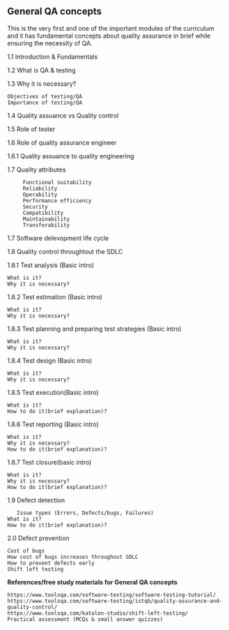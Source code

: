 ## General QA concepts 
This is the very first and one of the important modules of the curriculum and it has fundamental concepts about quality assurance in brief while ensuring the necessity of QA.

1.1	Introduction & Fundamentals

1.2	What is QA & testing

1.3	Why it is necessary?

	Objectives of testing/QA
	Importance of testing/QA

1.4	Quality assuance vs Quality control

1.5	Role of tester

1.6	Role of quality assurance engineer

1.6.1	Quality assuance to quality engineering
	
1.7	Quality attributes 

         Functional suitability
         Reliability 
         Operability 
         Performance efficiency
         Security
         Compatibility
         Maintainability
         Transferability	
	
1.7	Software delevopment life cycle

1.8	Quality control throughtout the SDLC

1.8.1	Test analysis (Basic intro)

	What is it?
	Why it is necessary?

1.8.2	Test estimation (Basic intro)

	What is it?
	Why it is necessary?

1.8.3	Test planning and preparing test strategies (Basic intro)

	What is it?
	Why it is necessary?

1.8.4	Test design (Basic intro)

	What is it?
	Why it is necessary?

1.8.5	Test execution(Basic intro)

	What is it?
	How to do it(brief explanation)?

1.8.6	Test reporting (Basic intro)

	What is it?
	Why it is necessary?
	How to do it(brief explanation)?

1.8.7	Test closure(basic intro)

	What is it?
	Why it is necessary?
	How to do it(brief explanation)?

1.9	Defect detection 

       Issue types (Errors, Defects/bugs, Failures)
	What is it?
	How to do it(brief explanation)?

2.0	Defect prevention

	Cost of bugs	
	How cost of bugs increases throughout SDLC	
	How to prevent defects early	
	Shift left testing
  
  **References/free study materials for General QA concepts**
  
	
	https://www.toolsqa.com/software-testing/software-testing-tutorial/
	https://www.toolsqa.com/software-testing/istqb/quality-assurance-and-quality-control/
	https://www.toolsqa.com/katalon-studio/shift-left-testing/
	Practical assessment (MCQs & small answer quizzes)

